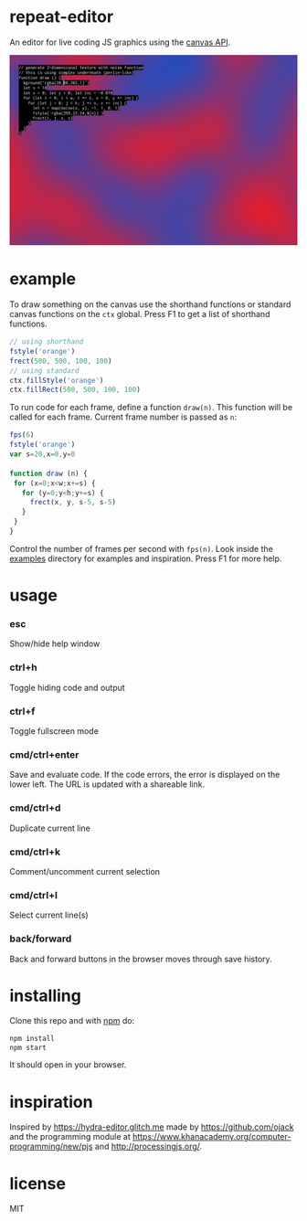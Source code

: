# repeat-editor

An editor for live coding JS graphics using the 
[canvas API](https://developer.mozilla.org/en-US/docs/Web/API/CanvasRenderingContext2D).

<img src="images/screen.png" alt="repeat: editor for live coding" width="660">


# example

To draw something on the canvas use the shorthand functions or standard canvas functions on the `ctx` global.
Press F1 to get a list of shorthand functions.

 ```js
 // using shorthand
fstyle('orange')
frect(500, 500, 100, 100)
 // using standard
ctx.fillStyle('orange')
ctx.fillRect(500, 500, 100, 100)
 ```

To run code for each frame, define a function `draw(n)`.
This function will be called for each frame. Current frame number is passed as `n`:

```js
fps(6)
fstyle('orange')
var s=20,x=0,y=0

function draw (n) {
 for (x=0;x<w;x+=s) {
   for (y=0;y<h;y+=s) {
     frect(x, y, s-5, s-5)
   }
 }
}
```

Control the number of frames per second with `fps(n)`.
Look inside the [examples](examples) directory for examples and inspiration. Press F1 for more help.

# usage

### esc
Show/hide help window

### ctrl+h
Toggle hiding code and output

### ctrl+f
Toggle fullscreen mode

### cmd/ctrl+enter
Save and evaluate code. If the code errors, the error is displayed on the lower left.
The URL is updated with a shareable link.

### cmd/ctrl+d
Duplicate current line

### cmd/ctrl+k
Comment/uncomment current selection

### cmd/ctrl+l
Select current line(s)

### back/forward
Back and forward buttons in the browser moves through save history.


# installing

Clone this repo and with [npm](https://npmjs.com/) do:

```
npm install
npm start
```

It should open in your browser.


# inspiration

Inspired by https://hydra-editor.glitch.me made by https://github.com/ojack
and the programming module at https://www.khanacademy.org/computer-programming/new/pjs
and http://processingjs.org/.

# license

MIT

[1]: https://developer.mozilla.org/en-US/docs/Web/API/CanvasRenderingContext2D
